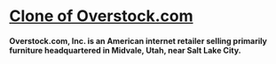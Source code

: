 <a href="https://overstock-clone.netlify.app"><h1><strong>Clone of Overstock.com</strong></h1></a>

<h4> Overstock.com, Inc. is an American internet retailer selling primarily furniture headquartered in Midvale, Utah, near Salt Lake City. </h4>
